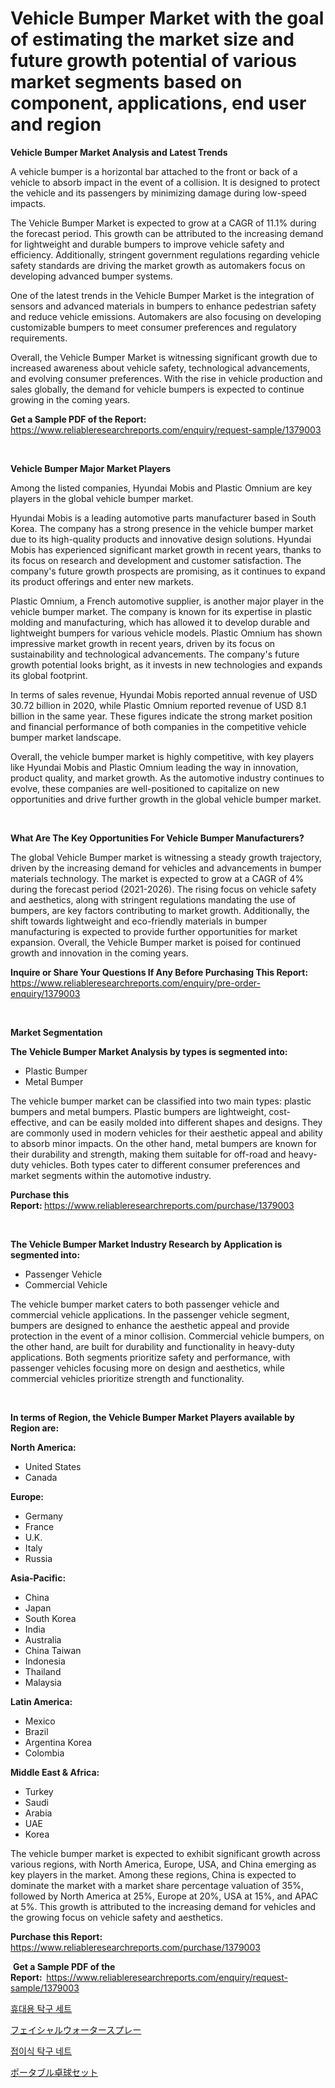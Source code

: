 <p><h1>Vehicle Bumper Market with the goal of estimating the market size and future growth potential of various market segments based on component, applications, end user and region</h1></p><p><strong>Vehicle Bumper Market Analysis and Latest Trends</strong></p>
<p><p>A vehicle bumper is a horizontal bar attached to the front or back of a vehicle to absorb impact in the event of a collision. It is designed to protect the vehicle and its passengers by minimizing damage during low-speed impacts.</p><p>The Vehicle Bumper Market is expected to grow at a CAGR of 11.1% during the forecast period. This growth can be attributed to the increasing demand for lightweight and durable bumpers to improve vehicle safety and efficiency. Additionally, stringent government regulations regarding vehicle safety standards are driving the market growth as automakers focus on developing advanced bumper systems.</p><p>One of the latest trends in the Vehicle Bumper Market is the integration of sensors and advanced materials in bumpers to enhance pedestrian safety and reduce vehicle emissions. Automakers are also focusing on developing customizable bumpers to meet consumer preferences and regulatory requirements.</p><p>Overall, the Vehicle Bumper Market is witnessing significant growth due to increased awareness about vehicle safety, technological advancements, and evolving consumer preferences. With the rise in vehicle production and sales globally, the demand for vehicle bumpers is expected to continue growing in the coming years.</p></p>
<p><strong>Get a Sample PDF of the Report:&nbsp;</strong> <a href="https://www.reliableresearchreports.com/enquiry/request-sample/1379003">https://www.reliableresearchreports.com/enquiry/request-sample/1379003</a></p>
<p>&nbsp;</p>
<p><strong>Vehicle Bumper Major Market Players</strong></p>
<p><p>Among the listed companies, Hyundai Mobis and Plastic Omnium are key players in the global vehicle bumper market. </p><p>Hyundai Mobis is a leading automotive parts manufacturer based in South Korea. The company has a strong presence in the vehicle bumper market due to its high-quality products and innovative design solutions. Hyundai Mobis has experienced significant market growth in recent years, thanks to its focus on research and development and customer satisfaction. The company's future growth prospects are promising, as it continues to expand its product offerings and enter new markets.</p><p>Plastic Omnium, a French automotive supplier, is another major player in the vehicle bumper market. The company is known for its expertise in plastic molding and manufacturing, which has allowed it to develop durable and lightweight bumpers for various vehicle models. Plastic Omnium has shown impressive market growth in recent years, driven by its focus on sustainability and technological advancements. The company's future growth potential looks bright, as it invests in new technologies and expands its global footprint.</p><p>In terms of sales revenue, Hyundai Mobis reported annual revenue of USD 30.72 billion in 2020, while Plastic Omnium reported revenue of USD 8.1 billion in the same year. These figures indicate the strong market position and financial performance of both companies in the competitive vehicle bumper market landscape. </p><p>Overall, the vehicle bumper market is highly competitive, with key players like Hyundai Mobis and Plastic Omnium leading the way in innovation, product quality, and market growth. As the automotive industry continues to evolve, these companies are well-positioned to capitalize on new opportunities and drive further growth in the global vehicle bumper market.</p></p>
<p>&nbsp;</p>
<p><strong>What Are The Key Opportunities For Vehicle Bumper Manufacturers?</strong></p>
<p><p>The global Vehicle Bumper market is witnessing a steady growth trajectory, driven by the increasing demand for vehicles and advancements in bumper materials technology. The market is expected to grow at a CAGR of 4% during the forecast period (2021-2026). The rising focus on vehicle safety and aesthetics, along with stringent regulations mandating the use of bumpers, are key factors contributing to market growth. Additionally, the shift towards lightweight and eco-friendly materials in bumper manufacturing is expected to provide further opportunities for market expansion. Overall, the Vehicle Bumper market is poised for continued growth and innovation in the coming years.</p></p>
<p><strong>Inquire or Share Your Questions If Any Before Purchasing This Report:</strong> <a href="https://www.reliableresearchreports.com/enquiry/pre-order-enquiry/1379003">https://www.reliableresearchreports.com/enquiry/pre-order-enquiry/1379003</a></p>
<p>&nbsp;</p>
<p><strong>Market Segmentation</strong></p>
<p><strong>The Vehicle Bumper Market Analysis by types is segmented into:</strong></p>
<p><ul><li>Plastic Bumper</li><li>Metal Bumper</li></ul></p>
<p><p>The vehicle bumper market can be classified into two main types: plastic bumpers and metal bumpers. Plastic bumpers are lightweight, cost-effective, and can be easily molded into different shapes and designs. They are commonly used in modern vehicles for their aesthetic appeal and ability to absorb minor impacts. On the other hand, metal bumpers are known for their durability and strength, making them suitable for off-road and heavy-duty vehicles. Both types cater to different consumer preferences and market segments within the automotive industry.</p></p>
<p><strong>Purchase this Report:&nbsp;</strong><a href="https://www.reliableresearchreports.com/purchase/1379003">https://www.reliableresearchreports.com/purchase/1379003</a></p>
<p>&nbsp;</p>
<p><strong>The Vehicle Bumper Market Industry Research by Application is segmented into:</strong></p>
<p><ul><li>Passenger Vehicle</li><li>Commercial Vehicle</li></ul></p>
<p><p>The vehicle bumper market caters to both passenger vehicle and commercial vehicle applications. In the passenger vehicle segment, bumpers are designed to enhance the aesthetic appeal and provide protection in the event of a minor collision. Commercial vehicle bumpers, on the other hand, are built for durability and functionality in heavy-duty applications. Both segments prioritize safety and performance, with passenger vehicles focusing more on design and aesthetics, while commercial vehicles prioritize strength and functionality.</p></p>
<p>&nbsp;</p>
<p><strong>In terms of Region, the Vehicle Bumper Market Players available by Region are:</strong></p>
<p>
    <p> <strong> North America: </strong>
        <ul>
            <li>United States</li>
            <li>Canada</li>
        </ul>
        </p> 
    <p> <strong> Europe: </strong>
        <ul>
            <li>Germany</li>
            <li>France</li>
            <li>U.K.</li>
            <li>Italy</li>
            <li>Russia</li>
        </ul>
        </p> 
    <p> <strong> Asia-Pacific: </strong>
        <ul>
            <li>China</li>
            <li>Japan</li>
            <li>South Korea</li>
            <li>India</li>
            <li>Australia</li>
            <li>China Taiwan</li>
            <li>Indonesia</li>
            <li>Thailand</li>
            <li>Malaysia</li>
        </ul>
        </p> 
    <p> <strong> Latin America: </strong>
        <ul>
            <li>Mexico</li>
            <li>Brazil</li>
            <li>Argentina Korea</li>
            <li>Colombia</li>
        </ul>
        </p> 
    <p> <strong> Middle East & Africa: </strong>
        <ul>
            <li>Turkey</li>
            <li>Saudi</li>
            <li>Arabia</li>
            <li>UAE</li>
            <li>Korea</li>
        </ul>
    </p>
    </p>
<p><p>The vehicle bumper market is expected to exhibit significant growth across various regions, with North America, Europe, USA, and China emerging as key players in the market. Among these regions, China is expected to dominate the market with a market share percentage valuation of 35%, followed by North America at 25%, Europe at 20%, USA at 15%, and APAC at 5%. This growth is attributed to the increasing demand for vehicles and the growing focus on vehicle safety and aesthetics.</p></p>
<p><strong>Purchase this Report: </strong><a href="https://www.reliableresearchreports.com/purchase/1379003">https://www.reliableresearchreports.com/purchase/1379003</a></p>
<p>&nbsp;<strong>Get a Sample PDF of the Report:&nbsp;&nbsp;</strong><a href="https://www.reliableresearchreports.com/enquiry/request-sample/1379003">https://www.reliableresearchreports.com/enquiry/request-sample/1379003</a></p>
<p><strong></strong></p>
<p><p><a href="https://medium.com/@elliottlenningoip9vprgu3v/%ED%9C%B4%EB%8C%80%EC%9A%A9-%ED%83%81%EA%B5%AC-%EC%84%B8%ED%8A%B8-%EC%8B%9C%EC%9E%A5-%EC%9C%A0%ED%98%95-%EC%9D%91%EC%9A%A9-%EB%B0%8F-%EC%A7%80%EB%A6%AC%EC%97%90-%EB%8C%80%ED%95%9C-%ED%8F%AC%EA%B4%84%EC%A0%81%EC%9D%B8-%ED%8F%89%EA%B0%80-89701aceba03">휴대용 탁구 세트</a></p><p><a href="https://medium.com/@js15987/%E3%83%95%E3%82%A7%E3%82%A4%E3%82%B7%E3%83%A3%E3%83%AB%E3%82%A6%E3%82%A9%E3%83%BC%E3%82%BF%E3%83%BC%E3%82%B9%E3%83%97%E3%83%AC%E3%83%BC%E5%B8%82%E5%A0%B4%E3%81%AE%E8%A6%8F%E6%A8%A1-cagr-%E3%83%88%E3%83%AC%E3%83%B3%E3%83%892024%E5%B9%B4%E3%81%8B%E3%82%892030%E5%B9%B4%E3%81%BE%E3%81%A7-1a3797b07aeb">フェイシャルウォータースプレー</a></p><p><a href="https://medium.com/@elliottlenningoip9vprgu3v/%ED%9C%A8%EC%B6%94-%EC%8B%9C%EC%9C%84%EB%A8%B8%ED%8E%A0-%ED%91%9C-%EB%8B%A4%EC%8A%A4-%ED%83%81%EA%B7%A0%EA%B3%A0-%EA%B5%AC%EC%96%BC-%EC%97%AC%EB%A5%B4%ED%94%84-%EB%94%94-%EC%B0%A8%EC%9A%94%EA%B2%A9-%EC%9D%B4-%ED%8C%8C%EB%93%9C%EC%97%AC%EB%A1%9C-2024-%EB%8E%8C-%EC%9D%B4%EC%9B%83%EC%82%B4-81443789484d">접이식 탁구 네트</a></p><p><a href="https://medium.com/@janaflo/2024%E5%B9%B4%E3%81%8B%E3%82%892031%E5%B9%B4%E3%81%BE%E3%81%A7%E3%81%AE%E6%9C%9F%E9%96%93%E3%81%AB%E4%BA%88%E6%B8%AC%E3%81%95%E3%82%8C%E3%82%8B%E3%83%9D%E3%83%BC%E3%82%BF%E3%83%96%E3%83%AB%E5%8D%93%E7%90%83%E3%82%BB%E3%83%83%E3%83%88%E5%B8%82%E5%A0%B4%E3%81%AE%E5%88%86%E6%9E%90%E3%81%A8%E8%A6%8F%E6%A8%A1-a83e3a4317aa">ポータブル卓球セット</a></p></p>